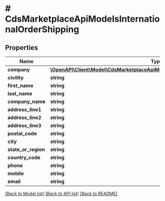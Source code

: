 # # CdsMarketplaceApiModelsInternationalOrderShipping

## Properties

Name | Type | Description | Notes
------------ | ------------- | ------------- | -------------
**company** | [**\OpenAPI\Client\Model\CdsMarketplaceApiModelsInternationalOrderCustomerCompany**](CdsMarketplaceApiModelsInternationalOrderCustomerCompany.md) |  | [optional]
**civility** | **string** |  | [optional]
**first_name** | **string** |  | [optional]
**last_name** | **string** |  | [optional]
**company_name** | **string** |  | [optional]
**address_line1** | **string** |  | [optional]
**address_line2** | **string** |  | [optional]
**address_line3** | **string** |  | [optional]
**postal_code** | **string** |  | [optional]
**city** | **string** |  | [optional]
**state_or_region** | **string** |  | [optional]
**country_code** | **string** |  | [optional]
**phone** | **string** |  | [optional]
**mobile** | **string** |  | [optional]
**email** | **string** |  | [optional]

[[Back to Model list]](../../README.md#models) [[Back to API list]](../../README.md#endpoints) [[Back to README]](../../README.md)
